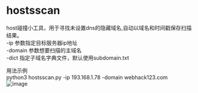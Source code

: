 # hostsscan
host碰撞小工具，用于寻找未设置dns的隐藏域名,自动以域名和时间戳保存扫描结果。<br>
-ip 参数指定目标服务器ip地址 <br>
-domain 参数想要扫描的主域名 <br>
-dict 指定子域名字典文件，默认使用subdomain.txt <br>


用法示例 <br>
python3 hostsscan.py -ip 193.168.1.78 -domain webhack123.com <br>
![image](https://user-images.githubusercontent.com/57749670/146505189-4879c3b1-1194-4605-b03f-a98baef19191.png)


